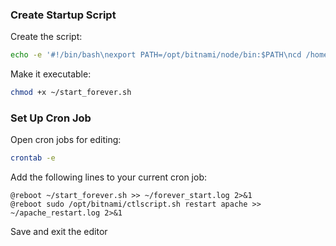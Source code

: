 ### Create Startup Script

Create the script:

```bash
echo -e '#!/bin/bash\nexport PATH=/opt/bitnami/node/bin:$PATH\ncd /home/bitnami/htdocs/backend\n/opt/bitnami/node/bin/forever start index.js' > ~/start_forever.sh
```

Make it executable:

```bash
chmod +x ~/start_forever.sh
```

### Set Up Cron Job
Open cron jobs for editing:

```bash
crontab -e
```

Add the following lines to your current cron job:

```cron
@reboot ~/start_forever.sh >> ~/forever_start.log 2>&1
@reboot sudo /opt/bitnami/ctlscript.sh restart apache >> ~/apache_restart.log 2>&1
```

Save and exit the editor
